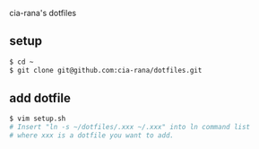 cia-rana's dotfiles

## setup

```sh
$ cd ~
$ git clone git@github.com:cia-rana/dotfiles.git
```

## add dotfile



```sh
$ vim setup.sh
# Insert "ln -s ~/dotfiles/.xxx ~/.xxx" into ln command list
# where xxx is a dotfile you want to add.
```
